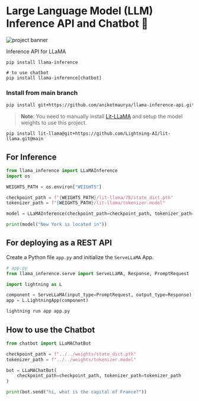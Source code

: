 # Large Language Model (LLM) Inference API and Chatbot 🦙

![project banner](https://github.com/aniketmaurya/LLaMA-Inference-API/raw/main/assets/llama-inference-api-min.png)

Inference API for LLaMA

```
pip install llama-inference

# to use chatbot
pip install llama-inference[chatbot]
```

### Install from main branch
```bash
pip install git+https://github.com/aniketmaurya/llama-inference-api.git@main
```

> **Note**: You need to manually install [Lit-LLaMA](https://github.com/Lightning-AI/lit-llama) and setup the model weights to use this project.

```
pip install lit-llama@git+https://github.com/Lightning-AI/lit-llama.git@main
```


## For Inference

```python
from llama_inference import LLaMAInference
import os

WEIGHTS_PATH = os.environ["WEIGHTS"]

checkpoint_path = f"{WEIGHTS_PATH}/lit-llama/7B/state_dict.pth"
tokenizer_path = f"{WEIGHTS_PATH}/lit-llama/tokenizer.model"

model = LLaMAInference(checkpoint_path=checkpoint_path, tokenizer_path=tokenizer_path, dtype="bfloat16")

print(model("New York is located in"))
```


## For deploying as a REST API

Create a Python file `app.py` and initialize the `ServeLLaMA` App.

```python
# app.py
from llama_inference.serve import ServeLLaMA, Response, PromptRequest

import lightning as L

component = ServeLLaMA(input_type=PromptRequest, output_type=Response)
app = L.LightningApp(component)
```

```bash
lightning run app app.py
```

## How to use the Chatbot

```python
from chatbot import LLaMAChatBot

checkpoint_path = f"../../weights/state_dict.pth"
tokenizer_path = f"../../weights/tokenizer.model"

bot = LLaMAChatBot(
    checkpoint_path=checkpoint_path, tokenizer_path=tokenizer_path
)

print(bot.send("hi, what is the capital of France?"))
```
